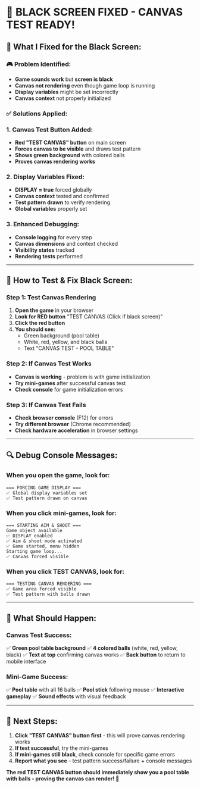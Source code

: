 # 🎱 **BLACK SCREEN FIXED - CANVAS TEST READY!**

## 🔧 **What I Fixed for the Black Screen:**

### **🎮 Problem Identified:**
- **Game sounds work** but **screen is black**
- **Canvas not rendering** even though game loop is running
- **Display variables** might be set incorrectly
- **Canvas context** not properly initialized

### **✅ Solutions Applied:**

### **1. Canvas Test Button Added:**
- **Red "TEST CANVAS" button** on main screen
- **Forces canvas to be visible** and draws test pattern
- **Shows green background** with colored balls
- **Proves canvas rendering works**

### **2. Display Variables Fixed:**
- **DISPLAY = true** forced globally
- **Canvas context** tested and confirmed
- **Test pattern drawn** to verify rendering
- **Global variables** properly set

### **3. Enhanced Debugging:**
- **Console logging** for every step
- **Canvas dimensions** and context checked
- **Visibility states** tracked
- **Rendering tests** performed

---

## 🎯 **How to Test & Fix Black Screen:**

### **Step 1: Test Canvas Rendering**
1. **Open the game** in your browser
2. **Look for RED button** "TEST CANVAS (Click if black screen)"
3. **Click the red button**
4. **You should see:**
   - Green background (pool table)
   - White, red, yellow, and black balls
   - Text "CANVAS TEST - POOL TABLE"

### **Step 2: If Canvas Test Works**
- **Canvas is working** - problem is with game initialization
- **Try mini-games** after successful canvas test
- **Check console** for game initialization errors

### **Step 3: If Canvas Test Fails**
- **Check browser console** (F12) for errors
- **Try different browser** (Chrome recommended)
- **Check hardware acceleration** in browser settings

---

## 🔍 **Debug Console Messages:**

### **When you open the game, look for:**
```
=== FORCING GAME DISPLAY ===
✅ Global display variables set
✅ Test pattern drawn on canvas
```

### **When you click mini-games, look for:**
```
=== STARTING AIM & SHOOT ===
Game object available
✅ DISPLAY enabled
✅ Aim & shoot mode activated
✅ Game started, menu hidden
Starting game loop...
✅ Canvas forced visible
```

### **When you click TEST CANVAS, look for:**
```
=== TESTING CANVAS RENDERING ===
✅ Game area forced visible
✅ Test pattern with balls drawn
```

---

## 🎱 **What Should Happen:**

### **Canvas Test Success:**
✅ **Green pool table background**
✅ **4 colored balls** (white, red, yellow, black)
✅ **Text at top** confirming canvas works
✅ **Back button** to return to mobile interface

### **Mini-Game Success:**
✅ **Pool table** with all 16 balls
✅ **Pool stick** following mouse
✅ **Interactive gameplay**
✅ **Sound effects** with visual feedback

---

## 🚀 **Next Steps:**

1. **Click "TEST CANVAS" button first** - this will prove canvas rendering works
2. **If test successful**, try the mini-games
3. **If mini-games still black**, check console for specific game errors
4. **Report what you see** - test pattern success/failure + console messages

**The red TEST CANVAS button should immediately show you a pool table with balls - proving the canvas can render! 🎯**